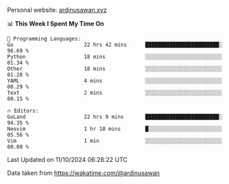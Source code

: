 Personal website: [ardinusawan.xyz](https://ardinusawan.xyz)

<!--START_SECTION:waka-->
📊 **This Week I Spent My Time On** 

```text
💬 Programming Languages: 
Go                       22 hrs 42 mins      ████████████████████████░   96.69 % 
Python                   18 mins             ░░░░░░░░░░░░░░░░░░░░░░░░░   01.34 % 
Other                    18 mins             ░░░░░░░░░░░░░░░░░░░░░░░░░   01.28 % 
YAML                     4 mins              ░░░░░░░░░░░░░░░░░░░░░░░░░   00.29 % 
Text                     2 mins              ░░░░░░░░░░░░░░░░░░░░░░░░░   00.15 % 

🔥 Editors: 
GoLand                   22 hrs 9 mins       ████████████████████████░   94.35 % 
Neovim                   1 hr 18 mins        █░░░░░░░░░░░░░░░░░░░░░░░░   05.56 % 
Vim                      1 min               ░░░░░░░░░░░░░░░░░░░░░░░░░   00.09 % 
```


 Last Updated on 11/10/2024 06:28:22 UTC
<!--END_SECTION:waka-->
Data taken from https://wakatime.com/@ardinusawan
